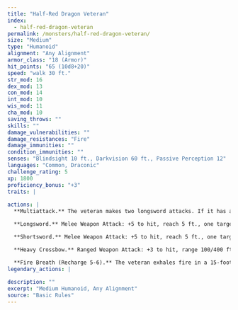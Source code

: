 ```yaml
---
title: "Half-Red Dragon Veteran"
index:
  - half-red-dragon-veteran
permalink: /monsters/half-red-dragon-veteran/
size: "Medium"
type: "Humanoid"
alignment: "Any Alignment"
armor_class: "18 (Armor)"
hit_points: "65 (10d8+20)"
speed: "walk 30 ft."
str_mod: 16
dex_mod: 13
con_mod: 14
int_mod: 10
wis_mod: 11
cha_mod: 10
saving_throws: ""
skills: ""
damage_vulnerabilities: ""
damage_resistances: "Fire"
damage_immunities: ""
condition_immunities: ""
senses: "Blindsight 10 ft., Darkvision 60 ft., Passive Perception 12"
languages: "Common, Draconic"
challenge_rating: 5
xp: 1800
proficiency_bonus: "+3"
traits: |
  
actions: |
  **Multiattack.** The veteran makes two longsword attacks. If it has a shortsword drawn, it can also make a shortsword attack.

  **Longsword.** Melee Weapon Attack: +5 to hit, reach 5 ft., one target. Hit: 7 (1d8 + 3) slashing damage, or 8 (1d10 + 3) slashing damage if used with two hands.

  **Shortsword.** Melee Weapon Attack: +5 to hit, reach 5 ft., one target. Hit: 6 (1d6 + 3) piercing damage.

  **Heavy Crossbow.** Ranged Weapon Attack: +3 to hit, range 100/400 ft., one target. Hit: 6 (1d10 + 1) piercing damage.

  **Fire Breath (Recharge 5-6).** The veteran exhales fire in a 15-foot cone. Each creature in that area must make a DC 15 Dexterity saving throw, taking 24 (7d6) fire damage on a failed save, or half as much damage on a successful one.  
legendary_actions: |
  
description: ""
excerpt: "Medium Humanoid, Any Alignment"
source: "Basic Rules"
---
```

